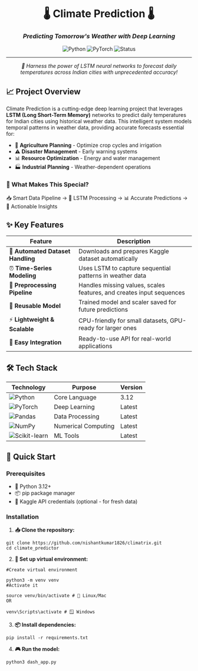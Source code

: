 <div align="center">

# 🌡️ Climate Prediction 🌡️

### *Predicting Tomorrow's Weather with Deep Learning*

![Python](https://img.shields.io/badge/Python-3.12-blue.svg?style=for-the-badge&logo=python)
![PyTorch](https://img.shields.io/badge/PyTorch-red.svg?style=for-the-badge&logo=pytorch)
![Status](https://img.shields.io/badge/Status-Active-brightgreen.svg?style=for-the-badge)

---

*🚀 Harness the power of LSTM neural networks to forecast daily temperatures across Indian cities with unprecedented accuracy!*

</div>

## 📈 Project Overview

Climate Prediction is a cutting-edge deep learning project that leverages **LSTM (Long Short-Term Memory)** networks to predict daily temperatures for Indian cities using historical weather data. This intelligent system models temporal patterns in weather data, providing accurate forecasts essential for:

- 🌾 **Agriculture Planning** - Optimize crop cycles and irrigation
- ⚠️ **Disaster Management** - Early warning systems
- 📊 **Resource Optimization** - Energy and water management
- 🏭 **Industrial Planning** - Weather-dependent operations

### 🎯 What Makes This Special?

📥 Smart Data Pipeline → 🧠 LSTM Processing → 📊 Accurate Predictions → 🎯 Actionable Insights

## ✨ Key Features

| Feature | Description |
|---------|-------------|
| 🤖 **Automated Dataset Handling** | Downloads and prepares Kaggle dataset automatically |
| ⏰ **Time-Series Modeling** | Uses LSTM to capture sequential patterns in weather data |
| 🔧 **Preprocessing Pipeline** | Handles missing values, scales features, and creates input sequences |
| 💾 **Reusable Model** | Trained model and scaler saved for future predictions |
| ⚡ **Lightweight & Scalable** | CPU-friendly for small datasets, GPU-ready for larger ones |
| 📱 **Easy Integration** | Ready-to-use API for real-world applications |

## 🛠️ Tech Stack

<div align="center">

| Technology | Purpose | Version |
|------------|---------|---------|
| ![Python](https://img.shields.io/badge/-Python-3776AB?style=flat-square&logo=python&logoColor=white) | Core Language | 3.12 |
| ![PyTorch](https://img.shields.io/badge/-PyTorch-EE4C2C?style=flat-square&logo=pytorch&logoColor=white) | Deep Learning | Latest |
| ![Pandas](https://img.shields.io/badge/-Pandas-150458?style=flat-square&logo=pandas&logoColor=white) | Data Processing | Latest |
| ![NumPy](https://img.shields.io/badge/-NumPy-013243?style=flat-square&logo=numpy&logoColor=white) | Numerical Computing | Latest |
| ![Scikit-learn](https://img.shields.io/badge/-Scikit%20Learn-F7931E?style=flat-square&logo=scikit-learn&logoColor=white) | ML Tools | Latest |

</div>

## 🚀 Quick Start

### Prerequisites
- 🐍 Python 3.12+
- 📦 pip package manager
- 🔑 Kaggle API credentials (optional - for fresh data)

### Installation

1. **📥 Clone the repository:**
```
git clone https://github.com/nishantkumar1826/climatrix.git
cd climate_predictor
```

2. **🔧 Set up virtual environment:**
```
#Create virtual environment

python3 -m venv venv
#Activate it

source venv/bin/activate # 🐧 Linux/Mac
OR

venv\Scripts\activate # 🪟 Windows
```

3. **📦 Install dependencies:**
```
pip install -r requirements.txt
```

4. **🎮 Run the model:**

```
python3 dash_app.py
```

